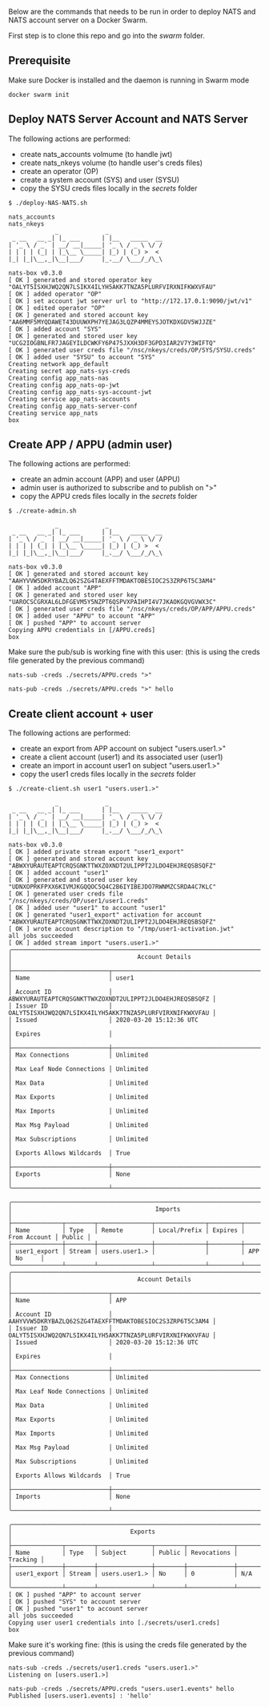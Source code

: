 Below are the commands that needs to be run in order to deploy NATS and NATS account server on a Docker Swarm.

First step is to clone this repo and go into the *swarm* folder.

## Prerequisite

Make sure Docker is installed and the daemon is running in Swarm mode

```
docker swarm init
```

## Deploy NATS Server Account and NATS Server

The following actions are performed:
- create nats_accounts volmume (to handle jwt)
- create nats_nkeys volume (to handle user's creds files)
- create an operator (OP)
- create a system account (SYS) and user (SYSU)
- copy the SYSU creds files locally in the *secrets* folder

```
$ ./deploy-NAS-NATS.sh

nats_accounts
nats_nkeys
             _             _
 _ __   __ _| |_ ___      | |__   _____  __
| '_ \ / _` | __/ __|_____| '_ \ / _ \ \/ /
| | | | (_| | |_\__ \_____| |_) | (_) >  <
|_| |_|\__,_|\__|___/     |_.__/ \___/_/\_\

nats-box v0.3.0
[ OK ] generated and stored operator key "OALYT5ISXHJWQ2QN7LSIKX4ILYH5AKK7TNZA5PLURFVIRXNIFKWXVFAU"
[ OK ] added operator "OP"
[ OK ] set account jwt server url to "http://172.17.0.1:9090/jwt/v1"
[ OK ] edited operator "OP"
[ OK ] generated and stored account key "AA6MMF5MYQDAWET43DUUWXPH7YEJAG3LQZP4MMEYSJOTKDXGDV5WJJZE"
[ OK ] added account "SYS"
[ OK ] generated and stored user key "UCG2IOGBNLFR7JAGEYILDCWKFY6P475JXXH3DF3GPD3IAR2V7Y3WIFTQ"
[ OK ] generated user creds file "/nsc/nkeys/creds/OP/SYS/SYSU.creds"
[ OK ] added user "SYSU" to account "SYS"
Creating network app_default
Creating secret app_nats-sys-creds
Creating config app_nats-nas
Creating config app_nats-op-jwt
Creating config app_nats-sys-account-jwt
Creating service app_nats-accounts
Creating config app_nats-server-conf
Creating service app_nats
box
```

## Create APP / APPU (admin user)

The following actions are performed:
- create an admin account (APP) and user (APPU)
- admin user is authorized to subscribe and to publish on ">"
- copy the APPU creds files locally in the *secrets* folder

```
$ ./create-admin.sh

             _             _
 _ __   __ _| |_ ___      | |__   _____  __
| '_ \ / _` | __/ __|_____| '_ \ / _ \ \/ /
| | | | (_| | |_\__ \_____| |_) | (_) >  <
|_| |_|\__,_|\__|___/     |_.__/ \___/_/\_\

nats-box v0.3.0
[ OK ] generated and stored account key "AAHYVVW5DKRYBAZLQ62SZG4TAEXFFTMDAKTOBESIOC2S3ZRP6T5C3AM4"
[ OK ] added account "APP"
[ OK ] generated and stored user key "UAROCSCGRXAL6LDFGEVM5Y5NZPT6QSPVXPAIHPI4V7JKAOKGQVGVWX3C"
[ OK ] generated user creds file "/nsc/nkeys/creds/OP/APP/APPU.creds"
[ OK ] added user "APPU" to account "APP"
[ OK ] pushed "APP" to account server
Copying APPU credentials in [/APPU.creds]
box
```

Make sure the pub/sub is working fine with this user:
(this is using the creds file generated by the previous command)

```terminal1
nats-sub -creds ./secrets/APPU.creds ">"
```

```terminal2
nats-pub -creds ./secrets/APPU.creds ">" hello
```

## Create client account + user

The following actions are performed:
- create an export from APP account on subject "users.user1.>"
- create a client account (user1) and its associated user (user1)
- create an import in account user1 on subject "users.user1.>"
- copy the user1 creds files locally in the *secrets* folder

```
$ ./create-client.sh user1 "users.user1.>"

             _             _
 _ __   __ _| |_ ___      | |__   _____  __
| '_ \ / _` | __/ __|_____| '_ \ / _ \ \/ /
| | | | (_| | |_\__ \_____| |_) | (_) >  <
|_| |_|\__,_|\__|___/     |_.__/ \___/_/\_\

nats-box v0.3.0
[ OK ] added private stream export "user1_export"
[ OK ] generated and stored account key "ABWXYURAUTEAPTCRQSGNKTTWXZOXNDT2ULIPPT2JLDO4EHJREQSBSQFZ"
[ OK ] added account "user1"
[ OK ] generated and stored user key "UDNXOPRKFPXX6KIVMJKGQQOC5Q4C2B6IYIBEJDO7RWNMZCSRDA4C7KLC"
[ OK ] generated user creds file "/nsc/nkeys/creds/OP/user1/user1.creds"
[ OK ] added user "user1" to account "user1"
[ OK ] generated "user1_export" activation for account "ABWXYURAUTEAPTCRQSGNKTTWXZOXNDT2ULIPPT2JLDO4EHJREQSBSQFZ"
[ OK ] wrote account description to "/tmp/user1-activation.jwt"
all jobs succeeded
[ OK ] added stream import "users.user1.>"
╭──────────────────────────────────────────────────────────────────────────────────────╮
│                                   Account Details                                    │
├───────────────────────────┬──────────────────────────────────────────────────────────┤
│ Name                      │ user1                                                    │
│ Account ID                │ ABWXYURAUTEAPTCRQSGNKTTWXZOXNDT2ULIPPT2JLDO4EHJREQSBSQFZ │
│ Issuer ID                 │ OALYT5ISXHJWQ2QN7LSIKX4ILYH5AKK7TNZA5PLURFVIRXNIFKWXVFAU │
│ Issued                    │ 2020-03-20 15:12:36 UTC                                  │
│ Expires                   │                                                          │
├───────────────────────────┼──────────────────────────────────────────────────────────┤
│ Max Connections           │ Unlimited                                                │
│ Max Leaf Node Connections │ Unlimited                                                │
│ Max Data                  │ Unlimited                                                │
│ Max Exports               │ Unlimited                                                │
│ Max Imports               │ Unlimited                                                │
│ Max Msg Payload           │ Unlimited                                                │
│ Max Subscriptions         │ Unlimited                                                │
│ Exports Allows Wildcards  │ True                                                     │
├───────────────────────────┼──────────────────────────────────────────────────────────┤
│ Exports                   │ None                                                     │
╰───────────────────────────┴──────────────────────────────────────────────────────────╯

╭────────────────────────────────────────────────────────────────────────────────────────╮
│                                        Imports                                         │
├──────────────┬────────┬───────────────┬──────────────┬─────────┬──────────────┬────────┤
│ Name         │ Type   │ Remote        │ Local/Prefix │ Expires │ From Account │ Public │
├──────────────┼────────┼───────────────┼──────────────┼─────────┼──────────────┼────────┤
│ user1_export │ Stream │ users.user1.> │              │         │ APP          │ No     │
╰──────────────┴────────┴───────────────┴──────────────┴─────────┴──────────────┴────────╯
╭──────────────────────────────────────────────────────────────────────────────────────╮
│                                   Account Details                                    │
├───────────────────────────┬──────────────────────────────────────────────────────────┤
│ Name                      │ APP                                                      │
│ Account ID                │ AAHYVVW5DKRYBAZLQ62SZG4TAEXFFTMDAKTOBESIOC2S3ZRP6T5C3AM4 │
│ Issuer ID                 │ OALYT5ISXHJWQ2QN7LSIKX4ILYH5AKK7TNZA5PLURFVIRXNIFKWXVFAU │
│ Issued                    │ 2020-03-20 15:12:36 UTC                                  │
│ Expires                   │                                                          │
├───────────────────────────┼──────────────────────────────────────────────────────────┤
│ Max Connections           │ Unlimited                                                │
│ Max Leaf Node Connections │ Unlimited                                                │
│ Max Data                  │ Unlimited                                                │
│ Max Exports               │ Unlimited                                                │
│ Max Imports               │ Unlimited                                                │
│ Max Msg Payload           │ Unlimited                                                │
│ Max Subscriptions         │ Unlimited                                                │
│ Exports Allows Wildcards  │ True                                                     │
├───────────────────────────┼──────────────────────────────────────────────────────────┤
│ Imports                   │ None                                                     │
╰───────────────────────────┴──────────────────────────────────────────────────────────╯

╭─────────────────────────────────────────────────────────────────────────╮
│                                 Exports                                 │
├──────────────┬────────┬───────────────┬────────┬─────────────┬──────────┤
│ Name         │ Type   │ Subject       │ Public │ Revocations │ Tracking │
├──────────────┼────────┼───────────────┼────────┼─────────────┼──────────┤
│ user1_export │ Stream │ users.user1.> │ No     │ 0           │ N/A      │
╰──────────────┴────────┴───────────────┴────────┴─────────────┴──────────╯
[ OK ] pushed "APP" to account server
[ OK ] pushed "SYS" to account server
[ OK ] pushed "user1" to account server
all jobs succeeded
Copying user user1 credentials into [./secrets/user1.creds]
box
```

Make sure it's working fine:
(this is using the creds file generated by the previous command)

```terminal1
nats-sub -creds ./secrets/user1.creds "users.user1.>"
Listening on [users.user1.>]
```

```terminal2
nats-pub -creds ./secrets/APPU.creds "users.user1.events" hello
Published [users.user1.events] : 'hello'
```
